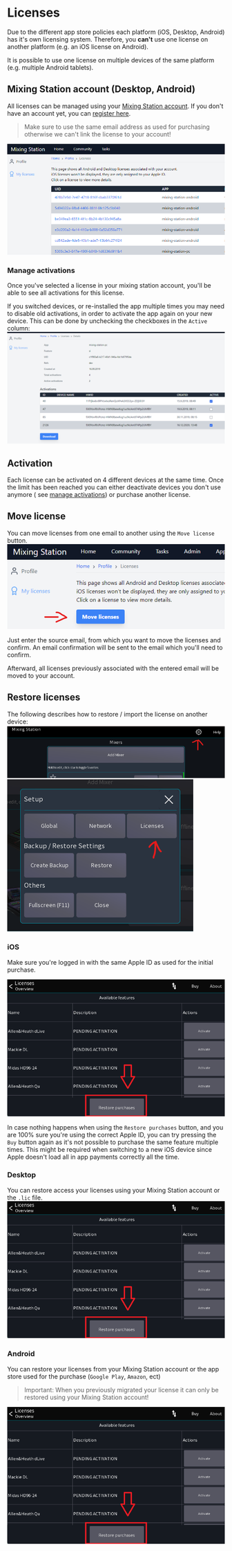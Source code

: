 # Licenses

Due to the different app store policies each platform (iOS, Desktop, Android) has it's own licensing system.
Therefore, you **can't** use one license on another platform (e.g. an iOS license on Android).

It is possible to use one license on multiple devices of the same platform (e.g. multiple Android tablets).

## Mixing Station account (Desktop, Android)

All licenses can be managed using your [Mixing Station account](https://mixingstation.app/profile/licenses). If you
don't have an account yet, you can [register here](https://mixingstation.app/profile/create).

> Make sure to use the same email address as used for purchasing otherwise we can't link the license to your account!

![License-page](../img/license/profile.png)

### Manage activations

Once you've selected a license in your mixing station account, you'll be able to see all
activations for this license.

If you switched devices, or re-installed the app multiple times you may need to disable old activations,
in order to activate the app again on your new device.
This can be done by unchecking the checkboxes in the `Active` column:
![img.png](../img/license/activations.png)

## Activation

Each license can be activated on 4 different devices at the same time.
Once the limit has been reached you can either deactivate devices you don't use anymore (
see [manage activations](#manage-activations)) or
purchase another license.

## Move license
You can move licenses from one email to another using the `Move license` button.
![move-button](move-button.png)

Just enter the source email, from which you want to move the licenses and confirm.
An email confirmation will be sent to the email which you'll need to confirm.

Afterward, all licenses previously associated with the entered email will be moved
to your account.

## Restore licenses

The following describes how to restore / import the license on another device:
![img.png](open1.png)
![img.png](open2.png)

### iOS

Make sure you're logged in with the same Apple ID as used for the initial purchase.

![iOS-Import](../img/license/licenses-overview.png)

In case nothing happens when using the `Restore purchases` button, and you are 100% sure you're using the correct Apple
ID,
you can try pressing the `Buy` button again as it's not possible to purchase the same feature multiple times.
This might be required when switching to a new iOS device since Apple doesn't load all in app payments correctly all the
time.

### Desktop

You can restore access your licenses using your Mixing Station account or the `.lic` file.
![Desktop-Import](../img/license/licenses-overview.png)

### Android

You can restore your licenses from your Mixing Station account or the app store used for the
purchase (`Google Play`, `Amazon`, ect)

> Important: When you previously migrated your license it can only be 
> restored using your Mixing Station account!

![Android-Import](../img/license/licenses-overview.png)
